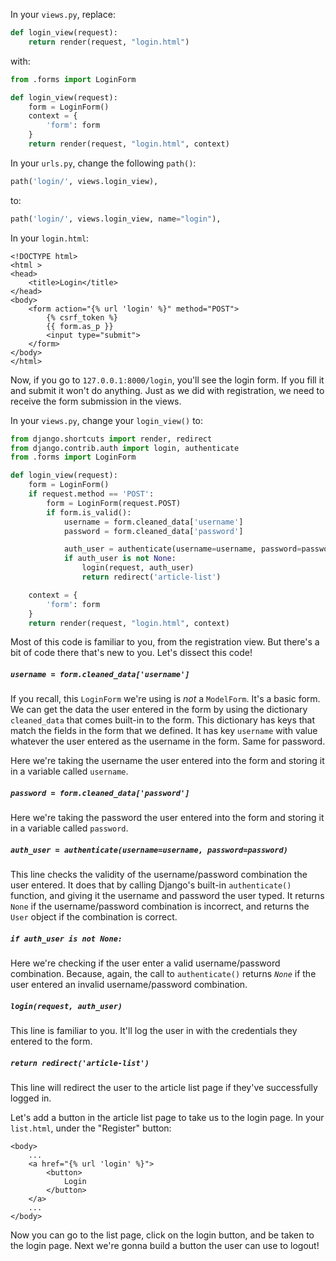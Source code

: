 In your `views.py`, replace:
```python
def login_view(request):
    return render(request, "login.html")
```
with:
```python
from .forms import LoginForm

def login_view(request):
    form = LoginForm()
    context = {
        'form': form
    }
    return render(request, "login.html", context)
```
In your `urls.py`, change the following `path()`:
```python
path('login/', views.login_view),
```
to:
```python
path('login/', views.login_view, name="login"),
```
In your `login.html`:
```django
<!DOCTYPE html>
<html >
<head>
    <title>Login</title>
</head>
<body>
    <form action="{% url 'login' %}" method="POST">
        {% csrf_token %}
        {{ form.as_p }}
        <input type="submit">
    </form>
</body>
</html>
```
Now, if you go to `127.0.0.1:8000/login`, you'll see the login form. If you fill it and submit it won't do anything. Just as we did with registration, we need to receive the form submission in the views.

In your `views.py`, change your `login_view()` to:
```python
from django.shortcuts import render, redirect
from django.contrib.auth import login, authenticate
from .forms import LoginForm

def login_view(request):
    form = LoginForm()
    if request.method == 'POST':
        form = LoginForm(request.POST)
        if form.is_valid():
            username = form.cleaned_data['username']
            password = form.cleaned_data['password']

            auth_user = authenticate(username=username, password=password)
            if auth_user is not None:
                login(request, auth_user)
                return redirect('article-list')

    context = {
        'form': form
    }
    return render(request, "login.html", context)
```
Most of this code is familiar to you, from the registration view. But there's a bit of code there that's new to you. Let's dissect this code!

##### `username = form.cleaned_data['username']`
If you recall, this `LoginForm` we're using is *not* a `ModelForm`. It's a basic form. We can get the data the user entered in the form by using the dictionary `cleaned_data` that comes built-in to the form. This dictionary has keys that match the fields in the form that we defined. It has key `username` with value whatever the user entered as the username in the form. Same for password.

Here we're taking the username the user entered into the form and storing it in a variable called `username`.

##### `password = form.cleaned_data['password']`
Here we're taking the password the user entered into the form and storing it in a variable called `password`.

##### `auth_user = authenticate(username=username, password=password)`
This line checks the validity of the username/password combination the user entered. It does that by calling Django's built-in `authenticate()` function, and giving it the username and password the user typed. It returns `None` if the username/password combination is incorrect, and returns the `User` object if the combination is correct.

##### `if auth_user is not None:`
Here we're checking if the user enter a valid username/password combination. Because, again, the call to `authenticate()` returns *`None`* if the user entered an invalid username/password combination.

##### `login(request, auth_user)`
This line is familiar to you. It'll log the user in with the credentials they entered to the form.

##### `return redirect('article-list')`
This line will redirect the user to the article list page if they've successfully logged in.

Let's add a button in the article list page to take us to the login page. In your `list.html`, under the "Register" button:
```django
<body>
    ...
    <a href="{% url 'login' %}">
        <button>
            Login
        </button>
    </a>
    ...
</body>
```

Now you can go to the list page, click on the login button, and be taken to the login page. 
Next we're gonna build a button the user can use to logout!
